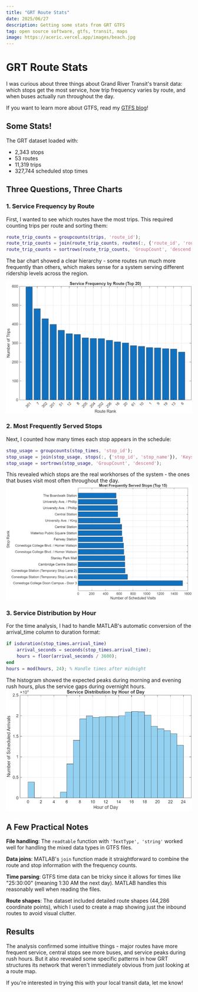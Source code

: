 ```yaml
---
title: "GRT Route Stats"
date: 2025/06/27
description: Getting some stats from GRT GTFS
tag: open source software, gtfs, transit, maps
image: https://aceric.vercel.app/images/beach.jpg
---
```


# GRT Route Stats

I was curious about three things about Grand River Transit's transit data: which stops get the most service, how trip frequency varies by route, and when buses actually run throughout the day.

If you want to learn more about GTFS, read my [GTFS blog](gtfs-101)!

## Some Stats!

The GRT dataset loaded with:
- 2,343 stops
- 53 routes  
- 11,319 trips
- 327,744 scheduled stop times

## Three Questions, Three Charts

### 1. Service Frequency by Route
First, I wanted to see which routes have the most trips. This required counting trips per route and sorting them:

```matlab
route_trip_counts = groupcounts(trips, 'route_id');
route_trip_counts = join(route_trip_counts, routes(:, {'route_id', 'route_short_name'}), 'Keys', 'route_id');
route_trip_counts = sortrows(route_trip_counts, 'GroupCount', 'descend');
```

The bar chart showed a clear hierarchy - some routes run much more frequently than others, which makes sense for a system serving different ridership levels across the region.

![Frequency](../../public/images/frequency.png)

### 2. Most Frequently Served Stops  
Next, I counted how many times each stop appears in the schedule:

```matlab
stop_usage = groupcounts(stop_times, 'stop_id');
stop_usage = join(stop_usage, stops(:, {'stop_id', 'stop_name'}), 'Keys', 'stop_id');
stop_usage = sortrows(stop_usage, 'GroupCount', 'descend');
```

This revealed which stops are the real workhorses of the system - the ones that buses visit most often throughout the day.
![Stop Usage](../../public/images/stop-usage.png)

### 3. Service Distribution by Hour
For the time analysis, I had to handle MATLAB's automatic conversion of the arrival_time column to duration format:

```matlab
if isduration(stop_times.arrival_time)
    arrival_seconds = seconds(stop_times.arrival_time);
    hours = floor(arrival_seconds / 3600);
end
hours = mod(hours, 24); % Handle times after midnight
```

The histogram showed the expected peaks during morning and evening rush hours, plus the service gaps during overnight hours.
![Service Hours](../../public/images/service-hours.png)

## A Few Practical Notes

**File handling**: The `readtable` function with `'TextType', 'string'` worked well for handling the mixed data types in GTFS files.

**Data joins**: MATLAB's `join` function made it straightforward to combine the route and stop information with the frequency counts.

**Time parsing**: GTFS time data can be tricky since it allows for times like "25:30:00" (meaning 1:30 AM the next day). MATLAB handles this reasonably well when reading the files.

**Route shapes**: The dataset included detailed route shapes (44,286 coordinate points), which I used to create a map showing just the inbound routes to avoid visual clutter.

## Results

The analysis confirmed some intuitive things - major routes have more frequent service, central stops see more buses, and service peaks during rush hours. But it also revealed some specific patterns in how GRT structures its network that weren't immediately obvious from just looking at a route map.

If you're interested in trying this with your local transit data, let me know!
